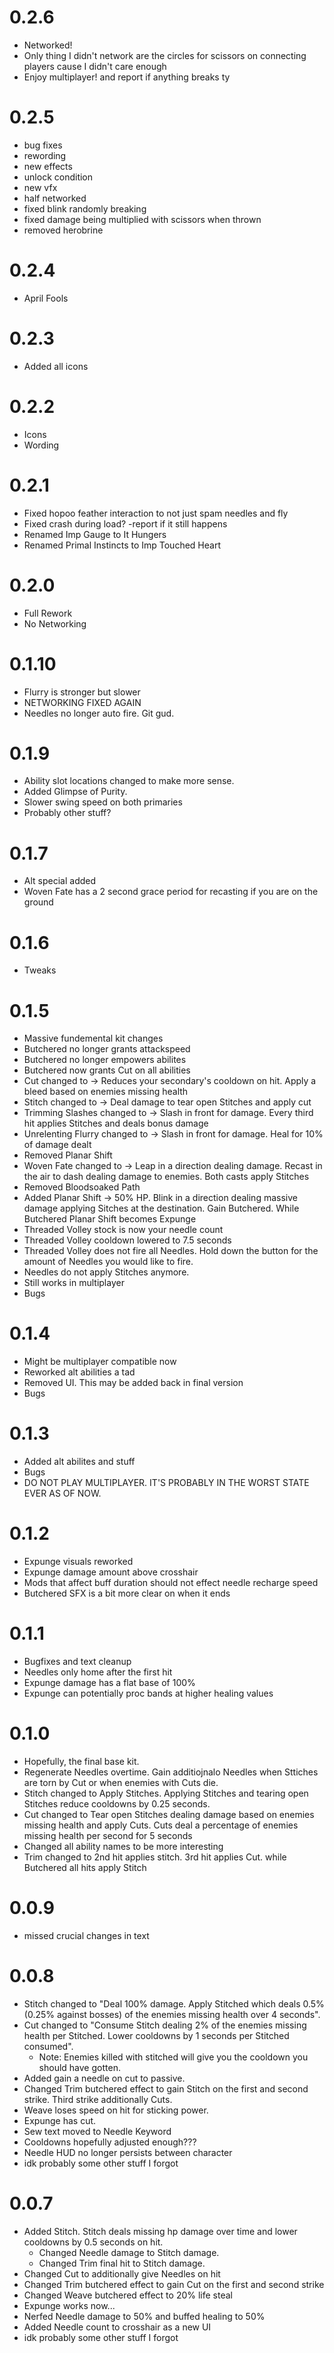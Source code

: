 # 0.2.6

- Networked!
- Only thing I didn't network are the circles for scissors on connecting players cause I didn't care enough
- Enjoy multiplayer! and report if anything breaks ty

# 0.2.5

- bug fixes
- rewording
- new effects
- unlock condition
- new vfx
- half networked
- fixed blink randomly breaking
- fixed damage being multiplied with scissors when thrown
- removed herobrine

# 0.2.4

- April Fools

# 0.2.3

- Added all icons

# 0.2.2

- Icons
- Wording

# 0.2.1

- Fixed hopoo feather interaction to not just spam needles and fly
- Fixed crash during load? -report if it still happens
- Renamed Imp Gauge to It Hungers
- Renamed Primal Instincts to Imp Touched Heart

# 0.2.0

- Full Rework
- No Networking

# 0.1.10

- Flurry is stronger but slower
- NETWORKING FIXED AGAIN
- Needles no longer auto fire. Git gud.

# 0.1.9

- Ability slot locations changed to make more sense.
- Added Glimpse of Purity.
- Slower swing speed on both primaries
- Probably other stuff?

# 0.1.7

- Alt special added
- Woven Fate has a 2 second grace period for recasting if you are on the ground

# 0.1.6

- Tweaks

# 0.1.5

- Massive fundemental kit changes
- Butchered no longer grants attackspeed
- Butchered no longer empowers abilites
- Butchered now grants Cut on all abilities
- Cut changed to -> Reduces your secondary's cooldown on hit. Apply a bleed based on enemies missing health
- Stitch changed to -> Deal damage to tear open Stitches and apply cut
- Trimming Slashes changed to -> Slash in front for damage. Every third hit applies Stitches and deals bonus damage
- Unrelenting Flurry changed to -> Slash in front for damage. Heal for 10% of damage dealt
- Removed Planar Shift
- Woven Fate changed to -> Leap in a direction dealing damage. Recast in the air to dash dealing damage to enemies. Both casts apply Stitches
- Removed Bloodsoaked Path
- Added Planar Shift -> 50% HP. Blink in a direction dealing massive damage applying Sitches at the destination. Gain Butchered. While Butchered Planar Shift becomes Expunge
- Threaded Volley stock is now your needle count
- Threaded Volley cooldown lowered to 7.5 seconds
- Threaded Volley does not fire all Needles. Hold down the button for the amount of Needles you would like to fire.
- Needles do not apply Stitches anymore.
- Still works in multiplayer
- Bugs

# 0.1.4

- Might be multiplayer compatible now
- Reworked alt abilities a tad
- Removed UI. This may be added back in final version
- Bugs

# 0.1.3

- Added alt abilites and stuff
- Bugs
- DO NOT PLAY MULTIPLAYER. IT'S PROBABLY IN THE WORST STATE EVER AS OF NOW.

# 0.1.2

- Expunge visuals reworked
- Expunge damage amount above crosshair
- Mods that affect buff duration should not effect needle recharge speed
- Butchered SFX is a bit more clear on when it ends

# 0.1.1

- Bugfixes and text cleanup
- Needles only home after the first hit
- Expunge damage has a flat base of 100%
- Expunge can potentially proc bands at higher healing values

# 0.1.0

- Hopefully, the final base kit.
- Regenerate Needles overtime. Gain additiojnalo Needles when Sttiches are torn by Cut or when enemies with Cuts die.
- Stitch changed to Apply Stitches. Applying Stitches and tearing open Stitches reduce cooldowns by 0.25 seconds.
- Cut changed to Tear open Stitches dealing damage based on enemies missing health and apply Cuts. Cuts deal a percentage of enemies missing health per second for 5 seconds
- Changed all ability names to be more interesting
- Trim changed to 2nd hit applies stitch. 3rd hit applies Cut. while Butchered all hits apply Stitch

# 0.0.9

- missed crucial changes in text

# 0.0.8

- Stitch changed to "Deal 100% damage. Apply Stitched which deals 0.5% (0.25% against bosses) of the enemies missing health over 4 seconds".
- Cut changed to "Consume Stitch dealing 2% of the enemies missing health per Stitched. Lower cooldowns by 1 seconds per Stitched consumed".
  - Note: Enemies killed with stitched will give you the cooldown you should have gotten.
- Added gain a needle on cut to passive.
- Changed Trim butchered effect to gain Stitch on the first and second strike. Third strike additionally Cuts.
- Weave loses speed on hit for sticking power.
- Expunge has cut.
- Sew text moved to Needle Keyword
- Cooldowns hopefully adjusted enough???
- Needle HUD no longer persists between character
- idk probably some other stuff I forgot

# 0.0.7

- Added Stitch. Stitch deals missing hp damage over time and lower cooldowns by 0.5 seconds on hit.
  - Changed Needle damage to Stitch damage.
  - Changed Trim final hit to Stitch damage.
- Changed Cut to additionally give Needles on hit
- Changed Trim butchered effect to gain Cut on the first and second strike
- Changed Weave butchered effect to 20% life steal
- Expunge works now...
- Nerfed Needle damage to 50% and buffed healing to 50%
- Added Needle count to crosshair as a new UI
- idk probably some other stuff I forgot
